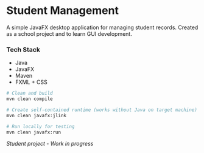 # Student Management

A simple JavaFX desktop application for managing student records. Created as a school project and to learn GUI development.

### Tech Stack

- Java
- JavaFX
- Maven
- FXML + CSS

```bash
# Clean and build
mvn clean compile

# Create self-contained runtime (works without Java on target machine)
mvn clean javafx:jlink

# Run locally for testing
mvn clean javafx:run

```

_Student project - Work in progress_
